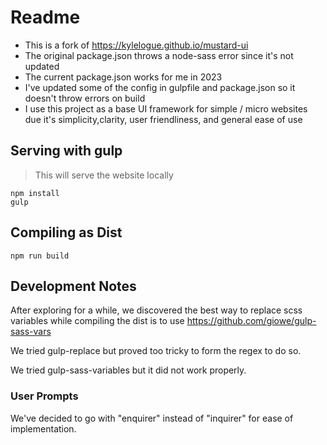 # Readme

- This is a fork of https://kylelogue.github.io/mustard-ui
- The original package.json throws a node-sass error since it's not updated
- The current package.json works for me in 2023
- I've updated some of the config in gulpfile and package.json so it doesn't throw errors on build
- I use this project as a base UI framework for simple / micro websites due it's simplicity,clarity, user friendliness, and general ease of use

## Serving with gulp

> This will serve the website locally

```
npm install
gulp
```

## Compiling as Dist

```
npm run build
```

## Development Notes

After exploring for a while, we discovered the best way to replace scss variables while compiling the dist is to use https://github.com/giowe/gulp-sass-vars

We tried gulp-replace but proved too tricky to form the regex to do so.

We tried gulp-sass-variables but it did not work properly.

### User Prompts

We've decided to go with "enquirer" instead of "inquirer" for ease of implementation.